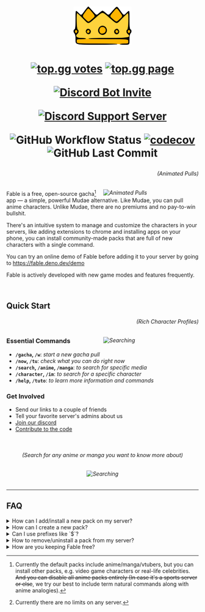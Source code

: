 <h1 align="center">
  <img height="100" src="./assets/splash.png" alt="Fable Logo">
</h1>

<!-- User badges  -->

<h1 align="center">

[![top.gg votes](https://top.gg/api/widget/upvotes/1041970851559522304.svg?noavatar=true)](https://top.gg/bot/1041970851559522304)
[![top.gg page](https://top.gg/api/widget/servers/1041970851559522304.svg?noavatar=true)](https://top.gg/bot/1041970851559522304)

[![Discord Bot Invite](https://img.shields.io/badge/Add%20Fable%20to%20Your%20Server-blue?style=for-the-badge&logo=discord&logoColor=white)](https://discord.com/api/oauth2/authorize?client_id=1041970851559522304&scope=applications.commands)

[![Discord Support Server](https://img.shields.io/discord/992416714497212518?label=Discord%20Support%20Server&style=for-the-badge)][discord]

<!-- Development badges -->

![GitHub Workflow Status](https://img.shields.io/github/actions/workflow/status/ker0olos/fable/deno.yml?branch=main&style=for-the-badge&label=tests)
[![codecov](https://img.shields.io/codecov/c/gh/ker0olos/fable/main?style=for-the-badge&token=3C7ZTHzGqC)](https://app.codecov.io/github/ker0olos/fable)
![GitHub Last Commit](https://img.shields.io/github/last-commit/ker0olos/fable?style=for-the-badge&label=Last%20Update)

</h1>

<i>
  <h6 align="right">(Animated Pulls)</h6>
  <img align="right" width="250" src="https://user-images.githubusercontent.com/52022280/227321932-2ad8d36c-e56c-46e9-91da-161b79eeb029.gif" alt="Animated Pulls">
</i>

Fable is a free, open-source gacha[^1] app — a simple, powerful Mudae
alternative. Like Mudae, you can pull anime characters. Unlike Mudae, there are
no premiums and no pay-to-win bullshit.

There's an intuitive system to manage and customize the characters in your
servers, like adding extensions to chrome and installing apps on your phone, you
can install community-made packs that are full of new characters with a single
command.

[^1]: Currently the default packs include anime/manga/vtubers, but you can
install other packs, e.g. video game characters or real-life celebrities. ~~And
you can disable all anime packs entirely (In case it's a sports server or
else~~, we try our best to include term natural commands along with anime
analogies).

You can try an online demo of Fable before adding it to your server by going to
<https://fable.deno.dev/demo>

Fable is actively developed with new game modes and features frequently.

<br clear="right"/>

## Quick Start

<i>
  <h6 align="right">(Rich Character Profiles)</h6>
  <img align="right" width="250" src="https://user-images.githubusercontent.com/52022280/227323628-17674f52-bb3a-460f-965a-d316cbed7932.png" alt="Searching">
</i>

### Essential Commands

- **`/gacha`, `/w`**: _start a new gacha pull_
- **`/now`, `/tu`**: _check what you can do right now_
- **`/search`, `/anime`, `/manga`**: _to search for specific media_
- **`/character`, `/im`**: _to search for a specific character_
- **`/help`, `/tuto`**: _to learn more information and commands_

### Get Involved

- Send our links to a couple of friends
- Tell your favorite server's admins about us
- [Join our discord][discord]
- [Contribute to the code][contributing]

<br clear="right"/>

<h6 align="center">(Search for any anime or manga you want to know more about)</h6>
<h6 align="center">
  <img  width="500" src="https://user-images.githubusercontent.com/52022280/227324461-079c4bca-ae1d-4df9-bea5-99f02eba68d5.png" alt="Searching">
</h6>

---

## FAQ

<details><summary>How can I add/install a new pack on my server?</summary>
<p>

We plan to have a Marketplace command where you can browse and install popular
packs, but as of right now you'll need to know the pack's github url and run
`/packs install github: https://github.com/username/packname`

</p>
</details>

<details><summary>How can I create a new pack?</summary>
<p>

Currently, it's only possible through editing JSON files, we recommend that you
check
[fable-community/example](https://github.com/fable-community/fable-pack-example),
it includes most of the info you need.

</p>
</details>

<details><summary>Can I use prefixes like `$`?</summary>
<p>

<strong>No</strong>. Fable was built from the ground up to only support slash
commands, prefixes are an entirely different thing that requires the bot to
manually monitor all incoming messages in a server. We won't add prefixes to
Fable, but you can go tell discord to add custom prefixes to "slash" commands
instead of "/" for all bots.

</p>
</details>

<details><summary>How to remove/uninstall a pack from my server?</summary>
<p>

Like installing packs, run `/packs uninstall id: pack-id`. If you don't know the
id of the pack you want to uninstall, then use `/packs community` instead.

</p>
</details>

<details><summary>How are you keeping Fable free?</summary>
<p>

We're using serverless for the servers and the database, which is much cheaper
to maintain right now.

If things get out of hand we'll rate limit big servers for something like 1M
command calls per month[^2]. only server owners will be required to cover what
"their" server costs us (their portion of the bill), we'll keep covering the
bill for small servers with less activity.

Fable will always remain 100% free-to-play to the players.

</p>
</details>

[^2]: Currently there are no limits on any server.

[discord]: https://discord.gg/ceKyEfhyPQ
[contributing]: https://github.com/ker0olos/fable/wiki/Contributing
